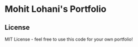 # Mohit Lohani's Portfolio


## License

MIT License - feel free to use this code for your own portfolio!

